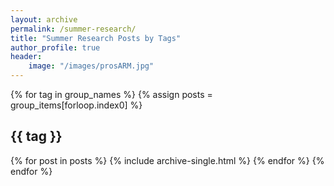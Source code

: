 ```yaml
---
layout: archive
permalink: /summer-research/
title: "Summer Research Posts by Tags"
author_profile: true
header:
    image: "/images/prosARM.jpg"
---
```

{% for tag in group_names %}
  {% assign posts = group_items[forloop.index0] %}
  <h2 id="{{ tag | slugify }}" class="archive__subtitle">{{ tag }}</h2>
  {% for post in posts %}
    {% include archive-single.html %}
  {% endfor %}
{% endfor %}